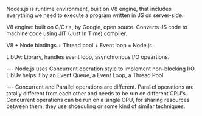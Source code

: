 Nodes.js is runtime environment, built on V8 engine, that includes everything we need to execute a program written in JS on server-side.

V8 engine: built on C/C++, by Google, open souce. Converts JS code to machine code using JIT (Just In Time) compiler. 

V8 + Node bindings + Thread pool + Event loop = Node.js

LibUv: Library, handles event loop, asynchronous I/O opeartions.

--- Node.js uses Concurrent operation style to implement non-blocking I/O. LibUv helps it by an Event Queue, a Event Loop, a Thread Pool.

--- Concurrent and Parallel operations are different. Parallel operations are totally different from each other and needs to be run on different CPU's. Concurrent operations can be run on a single CPU, for sharing resources between them, they use shceduling or some kind of similar techniques. 